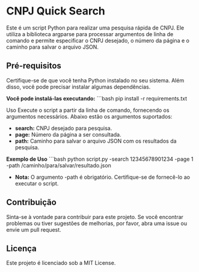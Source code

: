 
# CNPJ Quick Search

Este é um script Python para realizar uma pesquisa rápida de CNPJ. Ele utiliza a biblioteca argparse para processar argumentos de linha de comando e permite especificar o CNPJ desejado, o número da página e o caminho para salvar o arquivo JSON.

## Pré-requisitos
Certifique-se de que você tenha Python instalado no seu sistema. Além disso, você pode precisar instalar algumas dependências. 

**Você pode instalá-las executando:**
    ```bash
    pip install -r requirements.txt

Uso
Execute o script a partir da linha de comando, fornecendo os argumentos necessários. Abaixo estão os argumentos suportados:

- **search:** CNPJ desejado para pesquisa.
- **page:** Número da página a ser consultada.
- **path:** Caminho para salvar o arquivo JSON com os resultados da pesquisa.

**Exemplo de Uso**
    ```bash
    python script.py -search 12345678901234 -page 1 -path /caminho/para/salvar/resultado.json

- **Nota:** O argumento -path é obrigatório. Certifique-se de fornecê-lo ao executar o script.

## Contribuição
Sinta-se à vontade para contribuir para este projeto. Se você encontrar problemas ou tiver sugestões de melhorias, por favor, abra uma issue ou envie um pull request.

## Licença
Este projeto é licenciado sob a MIT License.